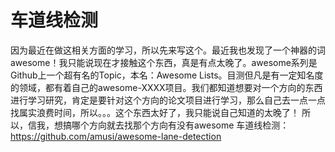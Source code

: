 # 车道线检测
因为最近在做这相关方面的学习，所以先来写这个。最近我也发现了一个神器的词awesome！我只能说现在才接触这个东西，真是有点太晚了。awesome系列是Github上一个超有名的Topic，本名：Awesome Lists。目测但凡是有一定知名度的领域，都有着自己的awesome-XXXX项目。我们都知道想要对一个方向的东西进行学习研究，肯定是要针对这个方向的论文项目进行学习，那么自己去一点一点找属实浪费时间，所以。。。这个东西太好了，我只能说自己知道的太晚了！
所以，信我，想搞哪个方向就去找那个方向有没有awesome
车道线检测：https://github.com/amusi/awesome-lane-detection
